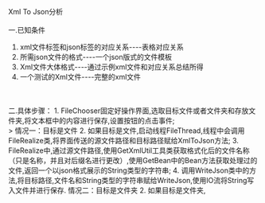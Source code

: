 Xml To Json分析<br>
<br>
一.已知条件
1. xml文件标签和json标签的对应关系----表格对应关系
2. 所需json文件的格式----一个json版式的文件模板
3. Xml文件大体格式----通过示例xml文件和对应关系总结所得
4. 一个测试的Xml文件----完整的xml文件
<br>
<br>
二.具体步骤：
1. FileChooser固定好操作界面,选取目标文件或者文件夹和存放文件夹,将文本框中的内容进行保存,设置按钮的点击事件;<br>
> 情况一：目标是文件
2. 如果目标是文件,启动线程FileThread,线程中会调用FileRealize类,将界面传送的源文件路径和目标路径赋给XmlToJson方法;
3. FileRealize中,通过源文件路径,使用GetXmlUtil工具类获取格式化后的文件名称（只是名称，并且对后缀名进行更改）,使用GetBean中的Bean方法获取处理过的文件,返回一个以json格式展示的String类型的字符串;
4. 调用WriteJson类中的方法,将目标路径,文件名和String类型的字符串赋给WriteJson,使用IO流将String写入文件并进行保存.
情况二：目标是文件夹
2. 如果目标是文件夹,









